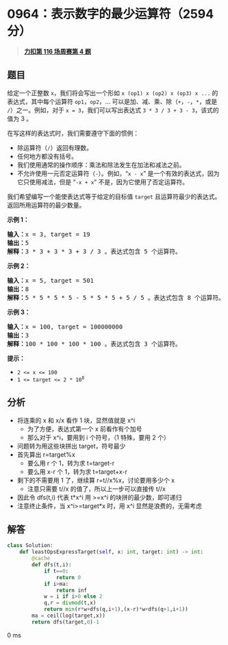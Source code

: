 # 0964：表示数字的最少运算符（2594 分）


> <u>**[力扣第 116 场周赛第 4 题](https://leetcode.cn/problems/least-operators-to-express-number/)**</u>

## 题目

<p>给定一个正整数 <code>x</code>，我们将会写出一个形如 <code>x (op1) x (op2) x (op3) x ...</code> 的表达式，其中每个运算符 <code>op1</code>，<code>op2</code>，… 可以是加、减、乘、除（<code>+</code>，<code>-</code>，<code>*</code>，或是 <code>/</code>）之一。例如，对于 <code>x = 3</code>，我们可以写出表达式 <code>3 * 3 / 3 + 3 - 3</code>，该式的值为 3 。</p>

<p>在写这样的表达式时，我们需要遵守下面的惯例：</p>

<ul>
<li>除运算符（<code>/</code>）返回有理数。</li>
<li>任何地方都没有括号。</li>
<li>我们使用通常的操作顺序：乘法和除法发生在加法和减法之前。</li>
<li>不允许使用一元否定运算符（<code>-</code>）。例如，“<code>x - x</code>” 是一个有效的表达式，因为它只使用减法，但是 “<code>-x + x</code>” 不是，因为它使用了否定运算符。 </li>
</ul>

<p>我们希望编写一个能使表达式等于给定的目标值 <code>target</code> 且运算符最少的表达式。返回所用运算符的最少数量。</p>



<p><strong>示例 1：</strong></p>

<pre>
<strong>输入：</strong>x = 3, target = 19
<strong>输出：</strong>5
<strong>解释：</strong>3 * 3 + 3 * 3 + 3 / 3 。表达式包含 5 个运算符。
</pre>

<p><strong>示例 2：</strong></p>

<pre>
<strong>输入：</strong>x = 5, target = 501
<strong>输出：</strong>8
<strong>解释：</strong>5 * 5 * 5 * 5 - 5 * 5 * 5 + 5 / 5 。表达式包含 8 个运算符。
</pre>

<p><strong>示例 3：</strong></p>

<pre>
<strong>输入：</strong>x = 100, target = 100000000
<strong>输出：</strong>3
<strong>解释：</strong>100 * 100 * 100 * 100 。表达式包含 3 个运算符。</pre>



<p><strong>提示：</strong></p>

<ul>
<li><code>2 &lt;= x &lt;= 100</code></li>
<li><code>1 &lt;= target &lt;= 2 * 10<sup>8</sup></code></li>
</ul>




## 分析

- 将连乘的 x 和 x/x 看作 1 块，显然值就是 x^i 
	- 为了方便，表达式第一个 x 前看作有个加号
	- 那么对于 x^i，要用到 i 个符号，（1 特殊，要用 2 个）
- 问题转为用这些块拼出 target，符号最少
- 首先算出 r=target%x
	- 要么用 r 个 1，转为求 t=target-r
	- 要么用 x-r 个 1，转为求 t=target+x-r
- 剩下的不需要用 1 了，继续算 r=t//x%x，讨论要用多少个 x
	- 注意只需要 t//x 的值了，所以上一步可以直接传 t//x 
- 因此令 dfs(t,i) 代表 t*x^i 用 >=x^i 的块拼的最少数，即可递归
- 注意终止条件，当 x^i>=target*x 时，用 x^i 显然是浪费的，无需考虑

## 解答

```python
class Solution:
    def leastOpsExpressTarget(self, x: int, target: int) -> int:
        @cache
        def dfs(t,i):
            if t==0:
                return 0
            if i>ma:
                return inf
            w = i if i>0 else 2
            q,r = divmod(t,x)
            return min(r*w+dfs(q,i+1),(x-r)*w+dfs(q+1,i+1))
        ma = ceil(log(target,x))
        return dfs(target,0)-1
```
0 ms

